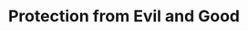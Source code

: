 ---
title: "Protection from Evil and Good"
index:
  - protection-from-evil-and-good
permalink: /spells/protection-from-evil-and-good/
tags:
  - Spell
  - 1st Level
  - Abjuration
available_for:
  - Cleric
  - Paladin
  - Warlock
  - Wizard
level: "1st Level"
school: "Abjuration"
range: "Touch"
comp:
  - V
  - S
  - M
material: "holy water or powdered silver and iron, which the spell consumes."
duration: "10 Minutes"
concentration: true
description: |
  Until the spell ends, one willing creature you touch is protected against certain types of creatures: aberrations, celestials, elementals, fey, fiends, and undead.

  The protection grants several benefits. Creatures of those types have disadvantage on attack rolls against the target. The target also can't be charmed, frightened, or possessed by them. If the target is already charmed, frightened, or possessed by such a creature, the target has advantage on any new saving throw against the relevant effect.
excerpt: "Until the spell ends, one willing creature you touch is protected against certain types of creatures: aberrations, celestials, elementals, fey, fiends, and undead."
source: "Basic Rules"
---